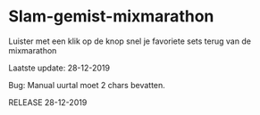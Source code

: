 # Slam-gemist-mixmarathon
Luister met een klik op de knop snel je favoriete sets terug van de mixmarathon

Laatste update: 28-12-2019

  Bug: Manual uurtal moet 2 chars bevatten.


RELEASE 28-12-2019
